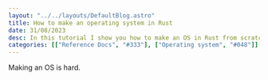 ```yaml
---
layout: "../../layouts/DefaultBlog.astro"
title: How to make an operating system in Rust
date: 31/08/2023
desc: In this tutorial I show you how to make an OS in Rust from scratch (using phil opp's bootloader). The OS will be able to read from disk when the user sends a command via keyboard input, and I might make a second post if I get positive reviews !
categories: [["Reference Docs", "#333"], ["Operating system", "#048"]]
---
```


Making an OS is hard.